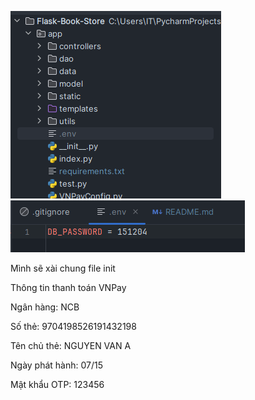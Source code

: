 ![img.png](img.png)
![img_1.png](img_1.png)

Mình sẽ xài chung file init

Thông tin thanh toán VNPay

Ngân hàng: NCB

Số thẻ: 9704198526191432198

Tên chủ thẻ: NGUYEN VAN A

Ngày phát hành: 07/15

Mật khẩu OTP: 123456
